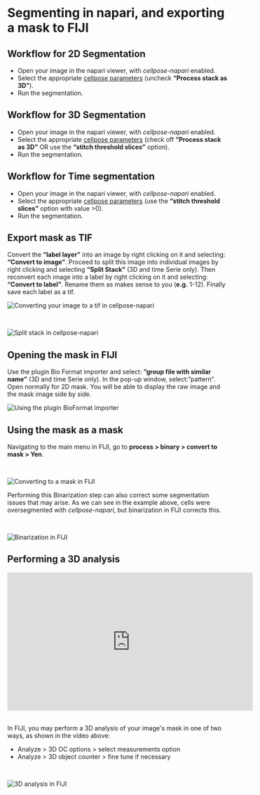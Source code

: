 # Segmenting in napari, and exporting a mask to FIJI

## Workflow for 2D Segmentation

* Open your image in the napari viewer, with *cellpose-napari* enabled. 
* Select the appropriate [cellpose parameters](cellpose-parameters.md) (uncheck **“Process stack as 3D”**).
* Run the segmentation.

## Workflow for 3D Segmentation

* Open your image in the napari viewer, with *cellpose-napari* enabled. 
* Select the appropriate [cellpose parameters](cellpose-parameters.md) (check off **”Process stack as 3D”** OR use the **“stitch threshold slices”** option).
* Run the segmentation.

## Workflow for Time segmentation

* Open your image in the napari viewer, with *cellpose-napari* enabled. 
* Select the appropriate [cellpose parameters](cellpose-parameters.md) (use the **“stitch threshold slices”** option with value >0).
* Run the segmentation.

## Export mask as TIF

Convert the **“label layer”** into an image by right clicking on it and selecting: **“Convert to image”**. Proceed to split this image into individual images by right clicking and selecting **“Split Stack”** (3D and time Serie only). Then reconvert each image into a label by right clicking on it and selecting: **“Convert to label”**. Rename them as makes sense to you (**e.g.** 1-12). Finally save each label as a tif.

![Converting your image to a tif in cellpose-napari](images/cellpose3.png)

<br>

![Split stack in cellpose-napari](images/cellpose4.png)

## Opening the mask in FIJI

Use the plugin Bio Format importer and select: **”group file with similar name”** (3D and time Serie only). In the pop-up window, select:”pattern”. Open normally for 2D mask. You will be able to display the raw image and the mask image side by side.

![Using the plugin BioFormat importer](images/cellpose5.png)

## Using the mask as a mask

Navigating to the main menu in FIJI, go to **process > binary > convert to mask > Yen**.

<br>

![Converting to a mask in FIJI](images/cellpose6.png)

Performing this Binarization step can also correct some segmentation issues that may arise. As we can see in the example above, cells were oversegmented with *cellpose-napari*, but binarization in FIJI corrects this. 

<br>

![Binarization in FIJI](images/cellpose7.png)

## Performing a 3D analysis

<center><iframe width="560" height="315" src="https://www.youtube.com/embed/RCat0ylcSHw" title="YouTube video player" frameborder="0" allow="accelerometer; autoplay; clipboard-write; encrypted-media; gyroscope; picture-in-picture" allowfullscreen></iframe></center>

<br>

In FIJI, you may perform a 3D analysis of your image's mask in one of two ways, as shown in the video above: 

* Analyze > 3D OC options > select measurements option
* Analyze > 3D object counter > fine tune if necessary 

<br>

![3D analysis in FIJI](images/cellpose8.png)

